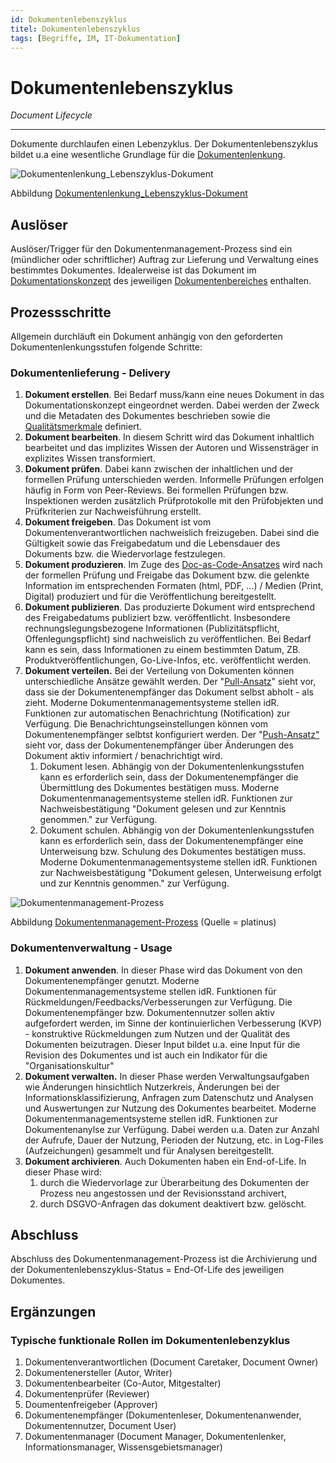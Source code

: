 ```yaml
---
id: Dokumentenlebenszyklus
titel: Dokumentenlebenszyklus 
tags: [Begriffe, IM, IT-Dokumentation]
---
```


# Dokumentenlebenszyklus 

*Document Lifecycle*

------

Dokumente durchlaufen einen Lebenzyklus. Der Dokumentenlebenszyklus bildet u.a eine wesentliche Grundlage für die [Dokumentenlenkung](/docs/Glossar/D-Glossar/Dokumentenlenkung/).



![Dokumentenlenkung_Lebenszyklus-Dokument](/img/Dokumentenlenkung_Lebenszyklus-Dokument.png)

Abbildung [Dokumentenlenkung_Lebenszyklus-Dokument](/img/Dokumentenlenkung_Lebenszyklus-Dokument.png)

## Auslöser

Auslöser/Trigger für den Dokumentenmanagement-Prozess sind ein (mündlicher oder schriftlicher) Auftrag zur Lieferung und Verwaltung eines bestimmtes Dokumentes. Idealerweise ist das Dokument im [Dokumentationskonzept](/docs/Glossar/D-Glossar/Dokumentationskonzept/) des jeweiligen [Dokumentenbereiches](/docs/Glossar/D-Glossar/Dokumentenklasse/) enthalten. 



## Prozessschritte

Allgemein durchläuft ein Dokument anhängig von den geforderten Dokumentenlenkungsstufen folgende Schritte:

### Dokumentenlieferung - Delivery 

1. **Dokument erstellen**. Bei Bedarf muss/kann eine neues Dokument in das Dokumentationskonzept eingeordnet werden. Dabei werden der Zweck und die Metadaten des Dokumentes beschrieben sowie die [Qualitätsmerkmale](/docs/Glossar/I-Glossar/Informationsqualitaet/) definiert. 
2. **Dokument bearbeiten**. In diesem Schritt wird das Dokument inhaltlich bearbeitet und das implizites Wissen der Autoren und Wissensträger in explizites Wissen transformiert. 
3. **Dokument prüfen**. Dabei kann zwischen der inhaltlichen und der formellen Prüfung unterschieden werden. Informelle Prüfungen erfolgen häufig in Form von Peer-Reviews. Bei formellen Prüfungen bzw. Inspektionen werden zusätzlich Prüfprotokolle mit den Prüfobjekten und Prüfkriterien zur Nachweisführung erstellt. 
4. **Dokument freigeben**. Das Dokument ist  vom Dokumentenverantwortlichen nachweislich freizugeben. Dabei sind die Gültigkeit sowie das Freigabedatum und die Lebensdauer des Dokuments bzw. die Wiedervorlage festzulegen. 
5. **Dokument produzieren**. Im Zuge des [Doc-as-Code-Ansatzes](/docs/Glossar/D-Glossar/Doc-as-Code/) wird nach der formellen Prüfung und Freigabe das Dokument bzw. die gelenkte Information im entsprechenden Formaten (html, PDF, ...) / Medien (Print, Digital) produziert und für die Veröffentlichung bereitgestellt.
6. **Dokument publizieren**. Das produzierte Dokument wird entsprechend des Freigabedatums publiziert bzw. veröffentlicht. Insbesondere rechnungslegungsbezogene Informationen (Publizitätspflicht, Offenlegungspflicht) sind nachweislich zu veröffentlichen. Bei Bedarf kann es sein, dass Informationen zu einem bestimmten Datum, ZB. Produktveröffentlichungen, Go-Live-Infos, etc. veröffentlicht werden. 
7. **Dokument verteilen.** Bei der Verteilung von Dokumenten können unterschiedliche Ansätze gewählt werden. Der "<u>Pull-Ansatz</u>" sieht vor, dass sie der Dokumentenempfänger das Dokument selbst abholt - als zieht. Moderne Dokumentenmanagementsysteme stellen idR. Funktionen zur automatischen Benachrichtung (Notification) zur Verfügung. Die  Benachrichtungseinstellungen können vom Dokumentenempfänger selbtst konfiguriert werden. Der "<u>Push-Ansatz"</u> sieht vor, dass der Dokumentenempfänger über Änderungen des Dokument aktiv informiert / benachrichtigt wird. 
   1. Dokument lesen. Abhängig von der Dokumentenlenkungsstufen kann es erforderlich sein, dass der Dokumentenempfänger die Übermittlung des Dokumentes bestätigen muss. Moderne Dokumentenmanagementsysteme stellen idR. Funktionen zur Nachweisbestätigung "Dokument gelesen und zur Kenntnis genommen."  zur Verfügung. 
   2. Dokument schulen. Abhängig von der Dokumentenlenkungsstufen kann es erforderlich sein, dass der Dokumentenempfänger eine Unterweisung bzw. Schulung des Dokumentes bestätigen muss. Moderne Dokumentenmanagementsysteme stellen idR. Funktionen zur Nachweisbestätigung "Dokument gelesen, Unterweisung erfolgt und zur Kenntnis genommen."  zur Verfügung. 

![Dokumentenmanagement-Prozess](/img/platinus-BPMN-Kollaborationsdiagramme_Dokumentenmanagement.png) 

Abbildung [Dokumentenmanagement-Prozess](/img/platinus-BPMN-Kollaborationsdiagramme_Dokumentenmanagement.png) (Quelle = platinus)



### Dokumentenverwaltung - Usage 

1. **Dokument anwenden**. In dieser Phase wird das Dokument von den Dokumentenempfänger genutzt. Moderne Dokumentenmanagementsysteme stellen idR. Funktionen für Rückmeldungen/Feedbacks/Verbesserungen zur Verfügung. Die Dokumentenempfänger bzw. Dokumentennutzer sollen aktiv aufgefordert werden, im Sinne der kontinuierlichen Verbesserung (KVP) - konstruktive Rückmeldungen zum Nutzen und der Qualität des Dokumenten beizutragen. Dieser Input bildet u.a. eine Input für die Revision des Dokumentes und ist auch ein Indikator für die "Organisationskultur"
2. **Dokument verwalten.** In dieser Phase werden Verwaltungsaufgaben wie Änderungen hinsichtlich Nutzerkreis, Änderungen bei der Informationsklassifizierung, Anfragen zum Datenschutz und Analysen und Auswertungen zur Nutzung des Dokumentes bearbeitet. Moderne Dokumentenmanagementsysteme stellen idR. Funktionen zur Dokumentenanylse zur Verfügung. Dabei werden u.a. Daten zur Anzahl der Aufrufe, Dauer der Nutzung, Perioden der Nutzung, etc. in Log-Files (Aufzeichungen) gesammelt und für Analysen bereitgestellt. 
3. **Dokument archivieren**. Auch Dokumenten haben ein End-of-Life. In dieser Phase wird: 
   1. durch die Wiedervorlage zur Überarbeitung des Dokumenten der Prozess neu angestossen und der Revisionsstand archivert,
   2. durch DSGVO-Anfragen das dokument deaktivert bzw. gelöscht. 



## Abschluss

Abschluss des Dokumentenmanagement-Prozess ist die Archivierung und der Dokumentenlebenszyklus-Status = End-Of-Life des jeweiligen Dokumentes.



## Ergänzungen

### Typische funktionale Rollen im Dokumentenlebenzyklus 

1. Dokumentenverantwortlichen (Document Caretaker, Document Owner)
2. Dokumentenersteller (Autor, Writer)
3. Dokumentenbearbeiter (Co-Autor, Mitgestalter)
4. Dokumentenprüfer (Reviewer)
5. Doumentenfreigeber (Approver)
6. Dokumentenempfänger (Dokumentenleser, Dokumentenanwender, Dokumentennutzer, Document User)
7. Dokumentenmanager (Document Manager, Dokumentenlenker, Informationsmanager, Wissensgebietsmanager)

